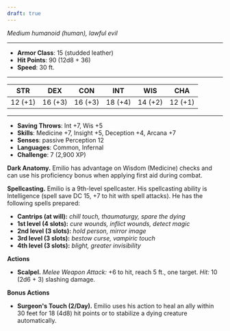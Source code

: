 ```yaml
---
draft: true
---
```


_Medium humanoid (human), lawful evil_

---

- **Armor Class**: 15 (studded leather)
- **Hit Points**: 90 (12d8 + 36)
- **Speed**: 30 ft.

---

|STR|DEX|CON|INT|WIS|CHA|
|---|---|---|---|---|---|
|12 (+1)|16 (+3)|16 (+3)|18 (+4)|14 (+2)|12 (+1)|

---

- **Saving Throws**: Int +7, Wis +5
- **Skills**: Medicine +7, Insight +5, Deception +4, Arcana +7
- **Senses**: passive Perception 12
- **Languages**: Common, Infernal
- **Challenge**: 7 (2,900 XP)

**Dark Anatomy.** Emilio has advantage on Wisdom (Medicine) checks and can use his proficiency bonus when applying first aid during combat.

**Spellcasting.** Emilio is a 9th-level spellcaster. His spellcasting ability is Intelligence (spell save DC 15, +7 to hit with spell attacks). He has the following spells prepared:

- **Cantrips (at will):** _chill touch, thaumaturgy, spare the dying_
- **1st level (4 slots):** _cure wounds, inflict wounds, detect magic_
- **2nd level (3 slots):** _hold person, mirror image_
- **3rd level (3 slots):** _bestow curse, vampiric touch_
- **4th level (3 slots):** _blight, greater invisibility_

**Actions**

- **Scalpel.** _Melee Weapon Attack:_ +6 to hit, reach 5 ft., one target. _Hit:_ 10 (2d6 + 3) slashing damage.

**Bonus Actions**

- **Surgeon's Touch (2/Day).** Emilio uses his action to heal an ally within 30 feet for 18 (4d8) hit points or to stabilize a dying creature automatically.
